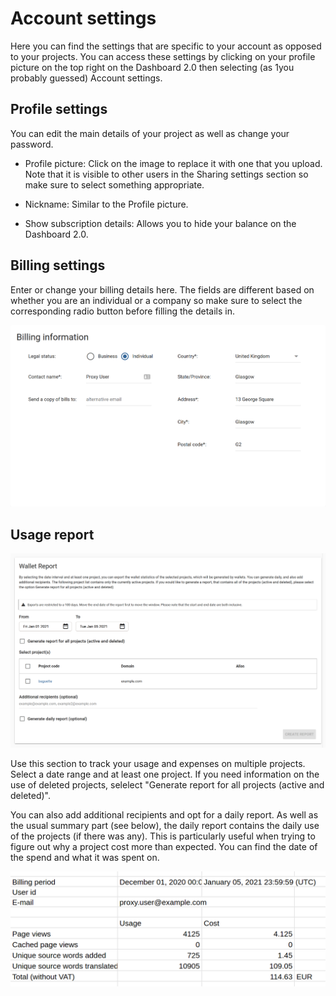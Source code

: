 # Account settings

Here you can find the settings that are specific to your account as opposed to your projects. You can access these settings by clicking on your profile picture on the top right on the Dashboard 2.0 then selecting (as 1you probably guessed) Account settings.

## Profile settings

You can edit the main details of your project as well as change your password.

- Profile picture: Click on the image to replace it with one that you upload. Note that it is visible to other users in the Sharing settings section so make sure to select something appropriate.

- Nickname: Similar to the Profile picture.

- Show subscription details: Allows you to hide your balance on the Dashboard 2.0.

## Billing settings

Enter or change your billing details here. The fields are different based on whether you are an individual or a company so make sure to select the corresponding radio button before filling the details in.

![Billing information](/img/account-settings/billing-info.png)

## Usage report

![Usage report screen](/img/account-settings/wallet-report-screen.png)

Use this section to track your usage and expenses on multiple projects. Select a date range and at least one project. If you need information on the use of deleted projects, selelect "Generate report for all projects (active and deleted)". 

You can also add additional recipients and opt for a daily report. As well as the usual summary part (see below), the daily report contains the daily use of the projects (if there was any). This is particularly useful when trying to figure out why a project cost more than expected. You can find the date of the spend and what it was spent on.

![Report summary](/img/account-settings/report-document.png)